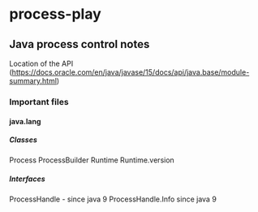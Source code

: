 # process-play
## Java process control notes
Location of the API (https://docs.oracle.com/en/java/javase/15/docs/api/java.base/module-summary.html)

### Important files
#### java.lang
##### Classes
Process
ProcessBuilder
Runtime
Runtime.version

##### Interfaces
ProcessHandle - since java 9
ProcessHandle.Info since java 9
